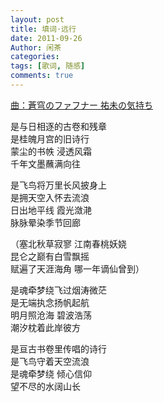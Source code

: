 ```yaml
---
layout: post
title: 填词·远行
date: 2011-09-26
Author: 闲茶
categories: 
tags: [歌词, 随感]
comments: true
--- 
```


[曲：蒼穹のファフナー 祐未の気持ち](https://music.163.com/#/song?id=573100439)

是与日相逐的古卷和残章  
是桂魄月宫的旧诗行  
蒙尘的书帙 浸透风霜  
千年文墨蘸满向往  

是飞鸟将万里长风披身上  
是拥天空入怀去流浪  
日出地平线 霞光潋滟  
脉脉晕染季节回廊  

（塞北秋草寂寥 江南春桃妖娆  
昆仑之巅有白雪飘摇  
赋遍了天涯海角 哪一年谪仙曾到）  

是魂牵梦绕飞过烟涛微茫  
是无端执念扬帆起航  
明月照沧海 碧波浩荡  
潮汐枕着此岸彼方  

是亘古书卷里传唱的诗行  
是飞鸟守着天空流浪  
是魂牵梦绕 倾心信仰  
望不尽的水阔山长  
